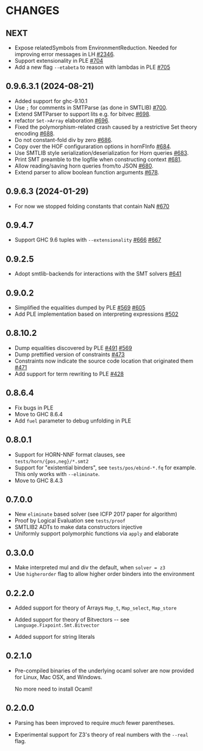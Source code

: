 # CHANGES

## NEXT

- Expose relatedSymbols from EnvironmentReduction. Needed for improving error
  messages in LH
  [#2346](https://github.com/ucsd-progsys/liquidhaskell/issues/2346).
- Support extensionality in PLE [#704](https://github.com/ucsd-progsys/liquid-fixpoint/pull/704)
- Add a new flag `--etabeta` to reason with lambdas in PLE [#705](https://github.com/ucsd-progsys/liquid-fixpoint/pull/705)

## 0.9.6.3.1 (2024-08-21)

- Added support for ghc-9.10.1
- Use `;` for comments in SMTParse (as done in SMTLIB) [#700](https://github.com/ucsd-progsys/liquid-fixpoint/pull/700).
- Extend SMTParser to support lits e.g. for bitvec [#698](https://github.com/ucsd-progsys/liquid-fixpoint/pull/698).
- refactor `Set->Array` elaboration [#696](https://github.com/ucsd-progsys/liquid-fixpoint/pull/696).
- Fixed the polymorphism-related crash caused by a restrictive Set theory encoding [#688](https://github.com/ucsd-progsys/liquid-fixpoint/pull/688).
- Do not constant-fold div by zero [#686](https://github.com/ucsd-progsys/liquid-fixpoint/issue/686).
- Copy over the HOF configuraration options in hornFInfo [#684](https://github.com/ucsd-progsys/liquid-fixpoint/pull/684).
- Use SMTLIB style serialization/deserialization for Horn queries [#683](https://github.com/ucsd-progsys/liquid-fixpoint/pull/683).
- Print SMT preamble to the logfile when constructing context [#681](https://github.com/ucsd-progsys/liquid-fixpoint/pull/681).
- Allow reading/saving horn queries from/to JSON [#680](https://github.com/ucsd-progsys/liquid-fixpoint/pull/680).
- Extend parser to allow boolean function arguments [#678](https://github.com/ucsd-progsys/liquid-fixpoint/pull/678).

## 0.9.6.3 (2024-01-29)

- For now we stopped folding constants that contain NaN [#670](https://github.com/ucsd-progsys/liquid-fixpoint/pull/670)

## 0.9.4.7

- Support GHC 9.6 tuples with `--extensionality` [#666](https://github.com/ucsd-progsys/liquid-fixpoint/issues/641) [#667](https://github.com/ucsd-progsys/liquid-fixpoint/issues/641)

## 0.9.2.5

- Adopt smtlib-backends for interactions with the SMT solvers [#641](https://github.com/ucsd-progsys/liquid-fixpoint/issues/641)

## 0.9.0.2

- Simplified the equalities dumped by PLE [#569](https://github.com/ucsd-progsys/liquid-fixpoint/issues/569) [#605](https://github.com/ucsd-progsys/liquid-fixpoint/issues/605)
- Add PLE implementation based on interpreting expressions [#502](https://github.com/ucsd-progsys/liquid-fixpoint/pull/502)

## 0.8.10.2

- Dump equalities discovered by PLE [#491](https://github.com/ucsd-progsys/liquid-fixpoint/pull/491) [#569](https://github.com/ucsd-progsys/liquid-fixpoint/issues/569)
- Dump prettified version of constraints [#473](https://github.com/ucsd-progsys/liquid-fixpoint/pull/473)
- Constraints now indicate the source code location that originated them [#471](https://github.com/ucsd-progsys/liquid-fixpoint/pull/471)
- Add support for term rewriting to PLE [#428](https://github.com/ucsd-progsys/liquid-fixpoint/pull/428)

## 0.8.6.4

- Fix bugs in PLE
- Move to GHC 8.6.4
- Add `fuel` parameter to debug unfolding in PLE

## 0.8.0.1

- Support for HORN-NNF format clauses, see `tests/horn/{pos,neg}/*.smt2`
- Support for "existential binders", see `tests/pos/ebind-*.fq` for example.
  This only works with `--eliminate`.
- Move to GHC 8.4.3

## 0.7.0.0

- New `eliminate` based solver (see ICFP 2017 paper for algorithm)
- Proof by Logical Evaluation see `tests/proof`
- SMTLIB2 ADTs to make data constructors injective
- Uniformly support polymorphic functions via `apply` and elaborate

## 0.3.0.0

- Make interpreted mul and div the default, when `solver = z3`
- Use `higherorder` flag to allow higher order binders into the environment

## 0.2.2.0

- Added support for theory of Arrays `Map_t`, `Map_select`, `Map_store`

- Added support for theory of Bitvectors -- see `Language.Fixpoint.Smt.Bitvector`

- Added support for string literals

## 0.2.1.0

- Pre-compiled binaries of the underlying ocaml solver are now
  provided for Linux, Mac OSX, and Windows.

  No more need to install Ocaml!

## 0.2.0.0

- Parsing has been improved to require *much* fewer parentheses.

- Experimental support for Z3's theory of real numbers with the `--real` flag.
